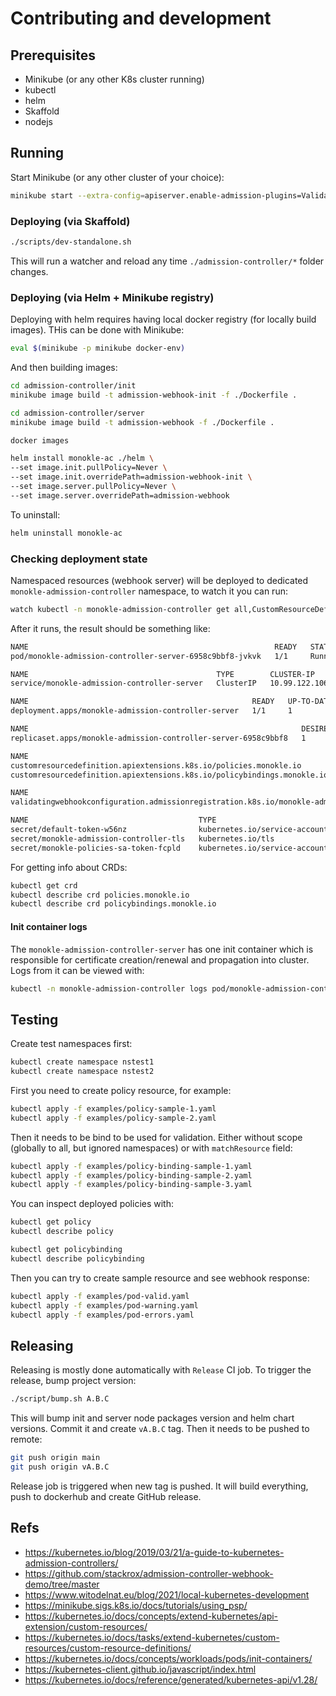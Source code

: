 # Contributing and development

## Prerequisites

* Minikube (or any other K8s cluster running)
* kubectl
* helm
* Skaffold
* nodejs

## Running

Start Minikube (or any other cluster of your choice):

```bash
minikube start --extra-config=apiserver.enable-admission-plugins=ValidatingAdmissionWebhook
```

### Deploying (via Skaffold)

```bash
./scripts/dev-standalone.sh
```

This will run a watcher and reload any time `./admission-controller/*` folder changes.

### Deploying (via Helm + Minikube registry)

Deploying with helm requires having local docker registry (for locally build images). THis can be done with Minikube:

```bash
eval $(minikube -p minikube docker-env)
```

And then building images:

```bash
cd admission-controller/init
minikube image build -t admission-webhook-init -f ./Dockerfile .

cd admission-controller/server
minikube image build -t admission-webhook -f ./Dockerfile .

docker images
```

```bash
helm install monokle-ac ./helm \
--set image.init.pullPolicy=Never \
--set image.init.overridePath=admission-webhook-init \
--set image.server.pullPolicy=Never \
--set image.server.overridePath=admission-webhook
```

To uninstall:

```bash
helm uninstall monokle-ac
```

### Checking deployment state

Namespaced resources (webhook server) will be deployed to dedicated `monokle-admission-controller` namespace, to watch it you can run:

```bash
watch kubectl -n monokle-admission-controller get all,CustomResourceDefinition,ValidatingWebhookConfiguration,secrets
```

After it runs, the result should be something like:

```bash
NAME                                                       READY   STATUS    RESTARTS   AGE
pod/monokle-admission-controller-server-6958c9bbf8-jvkvk   1/1     Running   0          5m11s

NAME                                          TYPE        CLUSTER-IP      EXTERNAL-IP   PORT(S)   AGE
service/monokle-admission-controller-server   ClusterIP   10.99.122.106   <none>        443/TCP   5m11s

NAME                                                  READY   UP-TO-DATE   AVAILABLE   AGE
deployment.apps/monokle-admission-controller-server   1/1     1            1           5m11s

NAME                                                             DESIRED   CURRENT   READY   AGE
replicaset.apps/monokle-admission-controller-server-6958c9bbf8   1         1         1       5m11s

NAME                                                                      CREATED AT
customresourcedefinition.apiextensions.k8s.io/policies.monokle.io         2023-10-12T12:16:04Z
customresourcedefinition.apiextensions.k8s.io/policybindings.monokle.io   2023-10-12T12:16:04Z

NAME                                                                                               WEBHOOKS   AGE
validatingwebhookconfiguration.admissionregistration.k8s.io/monokle-admission-controller-webhook   1          5m11s

NAME                                      TYPE                                  DATA   AGE
secret/default-token-w56nz                kubernetes.io/service-account-token   3      5m39s
secret/monokle-admission-controller-tls   kubernetes.io/tls                     2      5m1s
secret/monokle-policies-sa-token-fcpld    kubernetes.io/service-account-token   3      5m49s
```

For getting info about CRDs:

```bash
kubectl get crd
kubectl describe crd policies.monokle.io
kubectl describe crd policybindings.monokle.io
```

#### Init container logs

The `monokle-admission-controller-server` has one init container which is responsible for certificate creation/renewal and propagation into cluster. Logs from it can be viewed with:

```bash
kubectl -n monokle-admission-controller logs pod/monokle-admission-controller-server-... -c init
```

## Testing

Create test namespaces first:

```bash
kubectl create namespace nstest1
kubectl create namespace nstest2
```

First you need to create policy resource, for example:

```bash
kubectl apply -f examples/policy-sample-1.yaml
kubectl apply -f examples/policy-sample-2.yaml
```

Then it needs to be bind to be used for validation. Either without scope (globally to all, but ignored namespaces) or with `matchResource` field:

```bash
kubectl apply -f examples/policy-binding-sample-1.yaml
kubectl apply -f examples/policy-binding-sample-2.yaml
kubectl apply -f examples/policy-binding-sample-3.yaml
```

You can inspect deployed policies with:

```bash
kubectl get policy
kubectl describe policy

kubectl get policybinding
kubectl describe policybinding
```

Then you can try to create sample resource and see webhook response:

```bash
kubectl apply -f examples/pod-valid.yaml
kubectl apply -f examples/pod-warning.yaml
kubectl apply -f examples/pod-errors.yaml
```

## Releasing

Releasing is mostly done automatically with `Release` CI job. To trigger the release, bump project version:

```bash
./script/bump.sh A.B.C
```

This will bump init and server node packages version and helm chart versions. Commit it and create `vA.B.C` tag. Then it needs to be pushed to remote:

```bash
git push origin main
git push origin vA.B.C
```

Release job is triggered when new tag is pushed. It will build everything, push to dockerhub and create GitHub release.

## Refs

* https://kubernetes.io/blog/2019/03/21/a-guide-to-kubernetes-admission-controllers/
* https://github.com/stackrox/admission-controller-webhook-demo/tree/master
* https://www.witodelnat.eu/blog/2021/local-kubernetes-development
* https://minikube.sigs.k8s.io/docs/tutorials/using_psp/
* https://kubernetes.io/docs/concepts/extend-kubernetes/api-extension/custom-resources/
* https://kubernetes.io/docs/tasks/extend-kubernetes/custom-resources/custom-resource-definitions/
* https://kubernetes.io/docs/concepts/workloads/pods/init-containers/
* https://kubernetes-client.github.io/javascript/index.html
* https://kubernetes.io/docs/reference/generated/kubernetes-api/v1.28/
